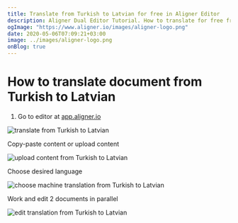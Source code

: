 ```yaml
---
title: Translate from Turkish to Latvian for free in Aligner Editor
description: Aligner Dual Editor Tutorial. How to translate for free from Turkish to Latvian. Aligner is multilingual document management platform. 
ogImage: "https://www.aligner.io/images/aligner-logo.png"
date: 2020-05-06T07:09:21+03:00
image: ../images/aligner-logo.png
onBlog: true
---
```


# How to translate document from Turkish to Latvian

1. Go to editor at [app.aligner.io](https://app.aligner.io "Aligner App web page")

![translate from Turkish to Latvian](../aligner-blank-editor.png "translate from Turkish to Latvian")

Copy-paste content or upload content

![upload content from Turkish to Latvian](../aligner-uploaded-document.png "upload content from Turkish to Latvian")

Choose desired language

![choose machine translation from Turkish to Latvian](../aligner-language-dropdown.png "choose machine translation from Turkish to Latvian")

Work and edit 2 documents in parallel

![edit translation from Turkish to Latvian](../aligner-double-sitded-editor.png "edit translation from Turkish to Latvian")

